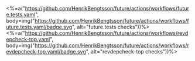 <%=a("https://github.com/HenrikBengtsson/future/actions/workflows/future.tests.yaml", body=img("https://github.com/HenrikBengtsson/future/actions/workflows/future.tests.yaml/badge.svg", alt="future.tests checks"))%>
<%=a("https://github.com/HenrikBengtsson/future/actions/workflows/revdepcheck-top.yaml", body=img("https://github.com/HenrikBengtsson/future/actions/workflows/revdepcheck-top.yaml/badge.svg", alt="revdepcheck-top checks"))%>
